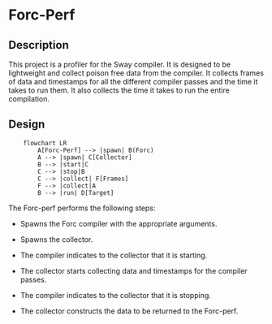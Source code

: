 # Forc-Perf

## Description

This project is a profiler for the Sway compiler. It is designed to be lightweight and collect poison free data from the compiler.
It collects frames of data and timestamps for all the different compiler passes and the time it takes to run them. It also collects the time it takes to run the entire compilation.

## Design

```mermaid
    flowchart LR
        A[Forc-Perf] --> |spawn| B(Forc)
        A --> |spawn| C[Collector]
        B --> |start|C
        C --> |stop|B
        C --> |collect| F[Frames]
        F --> |collect|A
        B --> |run| D[Target]
```

The Forc-perf performs the following steps:

- Spawns the Forc compiler with the appropriate arguments.

- Spawns the collector.

- The compiler indicates to the collector that it is starting.

- The collector starts collecting data and timestamps for the compiler passes.

- The compiler indicates to the collector that it is stopping.

- The collector constructs the data to be returned to the Forc-perf.
